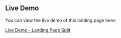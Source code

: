## Live Demo 

You can view the live demo of this landing page here:

[Live Demo - Landing Page Split](https://landing-page-split-eosin.vercel.app/)
